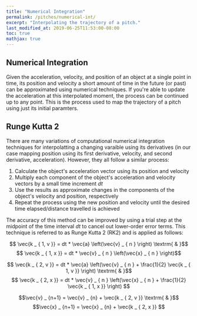 ```yaml
---
title: "Numerical Integration"
permalink: /pitches/numerical-int/
excerpt: "Interpolating the trajectory of a pitch."
last_modified_at: 2019-06-25T11:53:00-08:00
toc: true
mathjax: true
---
```

## Numerical Integration
Given the acceleration, velocity, and position of an object at a single point in time, its position and velocity a short amount of time in the future (or past) can be approximated using numerical techniques. If you're able to update the acceleration at this interpolated moment, the process can be continued up to any point. This is the process used to map the trajectory of a pitch using just its initial paramters.


## Runge Kutta 2
There are many variations of computational numerical integration techniques for interpolatting a changing varaible using its derivatives (in our case mapping position using its first derivative, velocity, and second derivative, acceleration). However, they all follow a similar process:
1. Calculate the object's acceleration vector using its position and velocity
2. Multiply each component of the object's acceleration and velocity vectors by a small time increment  $dt$
3. Use the results as approximate changes in the components of the object's velocity and position, respectively
4. Repeat the process using the new position and velocity until the desired time elapsed/distance travelled is achieved

The accuracy of this method can be improved by using a trial step at the midpoint of the time interval  $dt$ to cancel out lower-order error terms. This technique is referred to as Runge Kutta 2 (RK2) and is applied as follows:

$$ \vec{k _ { 1, v }} = dt * \vec{a} \left(\vec{v} _ { n } \right) \textrm{   &   }$$
$$ \vec{k _ { 1, x }} = dt * \vec{v} _ { n } \left(\vec{x} _ { n } \right)$$

$$ \vec{k _ { 2, v }} = dt * \vec{a} \left(\vec{v} _ { n } + \frac{1}{2} \vec{k _ { 1, v }} \right) \textrm{   &   }$$
$$ \vec{k _ { 2, x }} = dt * \vec{v} _ { n } \left(\vec{x} _ { n } + \frac{1}{2} \vec{k _ { 1, x }} \right) $$

$$\vec{v} _ {n+1} = \vec{v} _ {n} + \vec{k _ { 2, v }} \textrm{   &   }$$
$$\vec{x} _ {n+1} = \vec{x} _ {n} + \vec{k _ { 2, x }} $$


